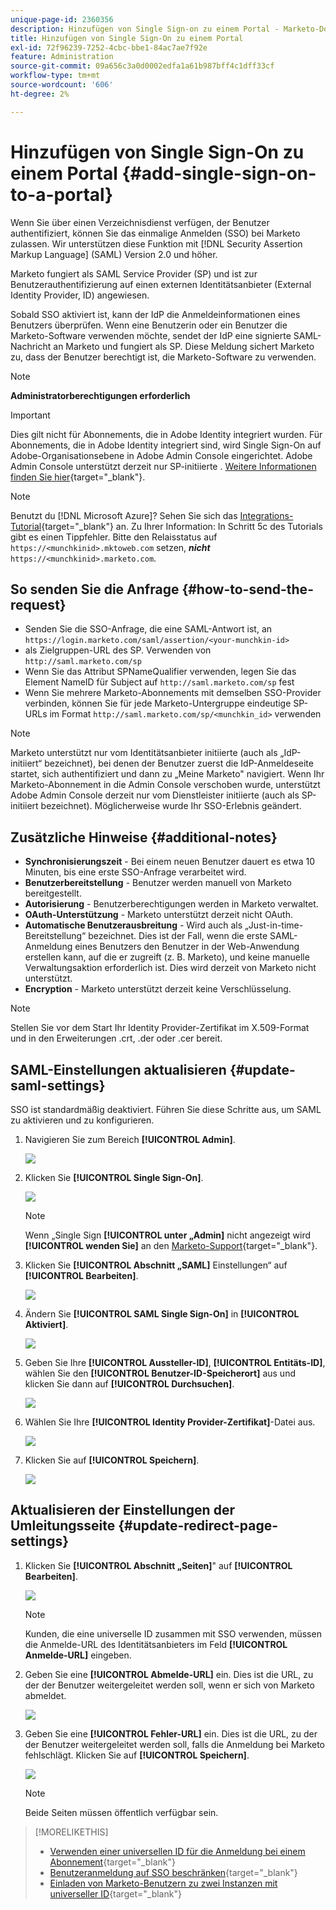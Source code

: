 ```yaml
---
unique-page-id: 2360356
description: Hinzufügen von Single Sign-on zu einem Portal - Marketo-Dokumente - Produktdokumentation
title: Hinzufügen von Single Sign-On zu einem Portal
exl-id: 72f96239-7252-4cbc-bbe1-84ac7ae7f92e
feature: Administration
source-git-commit: 09a656c3a0d0002edfa1a61b987bff4c1dff33cf
workflow-type: tm+mt
source-wordcount: '606'
ht-degree: 2%

---
```


# Hinzufügen von Single Sign-On zu einem Portal {#add-single-sign-on-to-a-portal}

Wenn Sie über einen Verzeichnisdienst verfügen, der Benutzer authentifiziert, können Sie das einmalige Anmelden (SSO) bei Marketo zulassen. Wir unterstützen diese Funktion mit [!DNL Security Assertion Markup Language] (SAML) Version 2.0 und höher.

Marketo fungiert als SAML Service Provider (SP) und ist zur Benutzerauthentifizierung auf einen externen Identitätsanbieter (External Identity Provider, ID) angewiesen.

Sobald SSO aktiviert ist, kann der IdP die Anmeldeinformationen eines Benutzers überprüfen. Wenn eine Benutzerin oder ein Benutzer die Marketo-Software verwenden möchte, sendet der IdP eine signierte SAML-Nachricht an Marketo und fungiert als SP. Diese Meldung sichert Marketo zu, dass der Benutzer berechtigt ist, die Marketo-Software zu verwenden.

>[!NOTE]
>
>**Administratorberechtigungen erforderlich**

>[!IMPORTANT]
>
>Dies gilt nicht für Abonnements, die in Adobe Identity integriert wurden. Für Abonnements, die in Adobe Identity integriert sind, wird Single Sign-On auf Adobe-Organisationsebene in Adobe Admin Console eingerichtet. Adobe Admin Console unterstützt derzeit nur SP-initiierte . [Weitere Informationen finden Sie hier](https://helpx.adobe.com/de/enterprise/using/set-up-identity.html){target="_blank"}.

>[!NOTE]
>
>Benutzt du [!DNL Microsoft Azure]? Sehen Sie sich das [Integrations-Tutorial](https://learn.microsoft.com/en-us/entra/identity/saas-apps/marketo-tutorial){target="_blank"} an. Zu Ihrer Information: In Schritt 5c des Tutorials gibt es einen Tippfehler. Bitte den Relaisstatus auf `https://<munchkinid>.mktoweb.com` setzen, **_nicht_** `https://<munchkinid>.marketo.com`.

## So senden Sie die Anfrage {#how-to-send-the-request}

* Senden Sie die SSO-Anfrage, die eine SAML-Antwort ist, an `https://login.marketo.com/saml/assertion/<your-munchkin-id>`
* als Zielgruppen-URL des SP. Verwenden von `http://saml.marketo.com/sp`
* Wenn Sie das Attribut SPNameQualifier verwenden, legen Sie das Element NameID für Subject auf `http://saml.marketo.com/sp` fest
* Wenn Sie mehrere Marketo-Abonnements mit demselben SSO-Provider verbinden, können Sie für jede Marketo-Untergruppe eindeutige SP-URLs im Format `http://saml.marketo.com/sp/<munchkin_id>` verwenden

>[!NOTE]
>
>Marketo unterstützt nur vom Identitätsanbieter initiierte (auch als „IdP-initiiert“ bezeichnet), bei denen der Benutzer zuerst die IdP-Anmeldeseite startet, sich authentifiziert und dann zu „Meine Marketo&quot; navigiert. Wenn Ihr Marketo-Abonnement in die Admin Console verschoben wurde, unterstützt Adobe Admin Console derzeit nur vom Dienstleister initiierte (auch als SP-initiiert bezeichnet). Möglicherweise wurde Ihr SSO-Erlebnis geändert.

## Zusätzliche Hinweise {#additional-notes}

* **Synchronisierungszeit** - Bei einem neuen Benutzer dauert es etwa 10 Minuten, bis eine erste SSO-Anfrage verarbeitet wird.
* **Benutzerbereitstellung** - Benutzer werden manuell von Marketo bereitgestellt.
* **Autorisierung** - Benutzerberechtigungen werden in Marketo verwaltet.
* **OAuth-Unterstützung** - Marketo unterstützt derzeit nicht OAuth.
* **Automatische Benutzerausbreitung** - Wird auch als „Just-in-time-Bereitstellung“ bezeichnet. Dies ist der Fall, wenn die erste SAML-Anmeldung eines Benutzers den Benutzer in der Web-Anwendung erstellen kann, auf die er zugreift (z. B. Marketo), und keine manuelle Verwaltungsaktion erforderlich ist. Dies wird derzeit von Marketo nicht unterstützt.
* **Encryption** - Marketo unterstützt derzeit keine Verschlüsselung.

>[!NOTE]
>
>Stellen Sie vor dem Start Ihr Identity Provider-Zertifikat im X.509-Format und in den Erweiterungen .crt, .der oder .cer bereit.

## SAML-Einstellungen aktualisieren {#update-saml-settings}

SSO ist standardmäßig deaktiviert. Führen Sie diese Schritte aus, um SAML zu aktivieren und zu konfigurieren.

1. Navigieren Sie zum Bereich **[!UICONTROL Admin]**.

   ![](assets/add-single-sign-on-to-a-portal-1.png)

1. Klicken Sie **[!UICONTROL Single Sign-On]**.

   ![](assets/add-single-sign-on-to-a-portal-2.png)

   >[!NOTE]
   >
   >Wenn „Single Sign **[!UICONTROL unter „Admin]** nicht angezeigt wird **[!UICONTROL wenden Sie]** an den [Marketo-Support](https://nation.marketo.com/t5/Support/ct-p/Support){target="_blank"}.

1. Klicken Sie **[!UICONTROL Abschnitt „SAML]** Einstellungen“ auf **[!UICONTROL Bearbeiten]**.

   ![](assets/add-single-sign-on-to-a-portal-3.png)

1. Ändern Sie **[!UICONTROL SAML Single Sign-On]** in **[!UICONTROL Aktiviert]**.

   ![](assets/add-single-sign-on-to-a-portal-4.png)

1. Geben Sie Ihre **[!UICONTROL Aussteller-ID]**, **[!UICONTROL Entitäts-ID]**, wählen Sie den **[!UICONTROL Benutzer-ID-Speicherort]** aus und klicken Sie dann auf **[!UICONTROL Durchsuchen]**.

   ![](assets/add-single-sign-on-to-a-portal-5.png)

1. Wählen Sie Ihre **[!UICONTROL Identity Provider-Zertifikat]**-Datei aus.

   ![](assets/add-single-sign-on-to-a-portal-6.png)

1. Klicken Sie auf **[!UICONTROL Speichern]**.

   ![](assets/add-single-sign-on-to-a-portal-7.png)

## Aktualisieren der Einstellungen der Umleitungsseite {#update-redirect-page-settings}

1. Klicken Sie **[!UICONTROL Abschnitt „Seiten]**&quot; auf **[!UICONTROL Bearbeiten]**.

   ![](assets/add-single-sign-on-to-a-portal-8.png)

   >[!NOTE]
   >
   >Kunden, die eine universelle ID zusammen mit SSO verwenden, müssen die Anmelde-URL des Identitätsanbieters im Feld **[!UICONTROL Anmelde-URL]** eingeben.

1. Geben Sie eine **[!UICONTROL Abmelde-URL]** ein. Dies ist die URL, zu der der Benutzer weitergeleitet werden soll, wenn er sich von Marketo abmeldet.

   ![](assets/add-single-sign-on-to-a-portal-9.png)

1. Geben Sie eine **[!UICONTROL Fehler-URL]** ein. Dies ist die URL, zu der der Benutzer weitergeleitet werden soll, falls die Anmeldung bei Marketo fehlschlägt. Klicken Sie auf **[!UICONTROL Speichern]**.

   ![](assets/add-single-sign-on-to-a-portal-10.png)

   >[!NOTE]
   >
   >Beide Seiten müssen öffentlich verfügbar sein.

>[!MORELIKETHIS]
>
>* [Verwenden einer universellen ID für die Anmeldung bei einem Abonnement](/help/marketo/product-docs/administration/settings/using-a-universal-id-for-subscription-login.md){target="_blank"}
>* [Benutzeranmeldung auf SSO beschränken](/help/marketo/product-docs/administration/additional-integrations/restrict-user-login-to-sso-only.md){target="_blank"}
>* [Einladen von Marketo-Benutzern zu zwei Instanzen mit universeller ID](https://nation.marketo.com/t5/Knowledgebase/Inviting-Marketo-Users-to-Two-Instances-with-Universal-ID-UID/ta-p/251122){target="_blank"}
